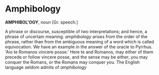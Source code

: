 # Amphibology

**AMPHIBOL'OGY**, _noun_ \[Gr. speech.\]

A phrase or discourse, susceptible of two interpretations; and hence, a phrase of uncertain meaning. _amphibology_ arises from the order of the phrase, rather than from the ambiguous meaning of a word which is called equivocation. We have an example in the answer of the oracle to Pyrrhus. 'Aio te Romanos vincere posse.' Here te and Romanos, may either of them precede or follow vincere posse, and the sense may be either, you may conquer the Romans, or the Romans may conquer you. The English language seldom admits of _amphibology_